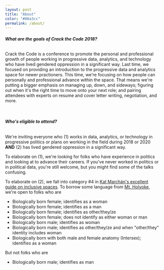 ```yaml
---
layout: post
title: "About"
color: "#00a3cc"
permalink: /about/
---
```


###### **What are the goals of Crack the Code 2018?**

Crack the Code is a conference to promote the personal and professional 
growth of people working in progressive data, analytics, and technology who have lived gendered oppression in a significant way. Last time, we focused on 
providing an introduction to the progressive data and analytics space for newer practioners. This time, we're focusing on how people can personally and professional advance within the space. That means we're putting a bigger emphasis on managing up, down, and sideways; figuring out when it's the right time to move onto your next role; and pairing attendees with experts on resume and cover letter writing, negotiation, and more.

<br/>

###### **Who's eligible to attend?**

We're inviting everyone who (1) works in data, analytics, or technology in progressive politics or plans on working in the field during 2018 or 2020 **AND** (2) has lived gendered oppression in a significant way.

To elaborate on (1), we're looking for folks who have experience in politics and looking at to advance their careers. If you've never worked in politics or in political data, you're still welcome, but you might find some of the talks confusing.

To elaborate on (2), we fall into category #4 in [Kat Marchán's excellent guide on inclusive spaces](https://medium.com/@maybekatz/on-the-design-of-womens-spaces-72bf8f396dc0). To borrow some language from [Mt. Holyoke](https://www.mtholyoke.edu/policies/admission-transgender-students#q2), we're open to folks who are

* Biologically born female; identifies as a woman
* Biologically born female; identifies as a man
* Biologically born female; identifies as other/they/ze
* Biologically born female; does not identify as either woman or man
* Biologically born male; identifies as woman
* Biologically born male; identifies as other/they/ze and when "other/they" identity includes woman
* Biologically born with both male and female anatomy (Intersex); identifies as a woman

But not folks who are

* Biologically born male; identifies as man

<br/>





